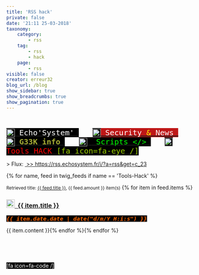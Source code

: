 ```yaml
---
title: 'RSS hack'
private: false
date: '21:11 25-03-2018'
taxonomy:
    category:
        - rss
    tag:
        - rss
        - hack
    page:
        - rss
visible: false
creator: erreur32
blog_url: /blog
show_sidebar: true
show_breadcrumbs: true
show_pagination: true
---
```


<p>&nbsp;</p>
<div class="e-content">
<p><span style="font-family: andale\ mono, monospace;"><span style="font-size: 14pt;"><span style="font-size: 15pt;"><span style="color: #ffffff;"><span style="color: #00ccff;"><a href="https://echosystem.fr/rss/echosystem-actu"><span style="color: #00ff00;"><span style="background-color: #000000;"><sub><img src="../../../_img/colored_RSS.png" width="22" height="22" /></sub></span></span><span style="background-color: #000000; color: #00ff00;"><span style="background-color: #808080;"><span style="background-color: #000000; color: #ffffff;"> Echo'System' </span></span></span></a>&nbsp;&nbsp; <a href="https://echosystem.fr/rss/rss-secu"><span style="background-color: #000000;"><sub><img src="../../../_img/colored_RSS.png" width="22" height="22" /></sub></span><span style="color: #ff9900;"><span style="background-color: #ff0000;"><span style="background-color: #bf1717;"><span style="color: #ffffff;"> Security</span> <span style="color: #ffff00;">&amp;</span> </span><span style="background-color: #bf1717; color: #ffffff;">News </span></span></span></a>&nbsp;&nbsp; <a href="https://echosystem.fr/rss/rss-geek"><span style="background-color: #000000;"><sub><img src="../../../_img/colored_RSS.png" width="22" height="22" /></sub></span><span style="background-color: #ffffff; color: #000000;"><span style="background-color: #aabf0b;"><strong><span style="color: #000000;"><span style="background-color: #000000; color: #a7ad36;"> G33K info&nbsp;</span></span></strong></span></span></a> &nbsp; <a href="https://echosystem.fr/rss/rss-scripts"><span style="background-color: #000000; color: #99cc00;"><sub><img src="../../../_img/colored_RSS.png" width="22" height="22" /></sub></span><span style="background-color: #000000; color: #339966;"><span style="color: #99cc00;">&nbsp;<span style="color: #00ff00;"> Scripts &lt;/&gt; </span></span></span></a></span></span><span style="color: #ffffff;"><span style="color: #00ccff;"><span style="color: #339966;"><span style="color: #99cc00;"><span style="color: #00ff00;"> &nbsp;&nbsp; </span></span></span></span></span></span></span></span><span style="font-family: andale\ mono, monospace;"><span style="font-size: 14pt;"><span style="font-size: 15pt;"><span style="color: #ffffff;"><span style="color: #00ccff;"><a href="https://echosystem.fr/rss/rss-hack"><span style="background-color: #000000; color: #99cc00;"><sub><img src="../../../_img/colored_RSS.png" width="22" height="22" /></sub></span><span style="background-color: #000000; color: #339966;"><span style="color: #99cc00;"> <span style="color: #ff0000;">Tools HACK</span>&nbsp;[fa icon=fa-eye /] </span></span></a></span></span></span></span></span></p>
<p> > Flux:&nbsp;<a href="https://rss.echosystem.fr/i/?a=rss&get=c_23"> >> https://rss.echosystem.fr/i/?a=rss&amp;get=c_23 </a> </p>
 {% for name, feed in twig_feeds if name == 'Tools-Hack' %}
<p><small>Retrieved title: <a href="{{ feed.source }}">{{ feed.title }}</a>, {{ feed.amount }} item(s)</small> {% for item in feed.items %}</p>
<h3 id="mcetoc_1c9as0kq40"><a href="{{ item.url }}"><img src="../../../_img/colored_RSS.png" width="22" height="22" />&nbsp; </a><a href="{{ item.url }}"> {{ item.title }}</a></h3>
<p><strong><span style="font-family: andale\ mono, monospace; font-size: 11pt; color: #ff6600; background-color: #000000;"><em>{{ item.date.date | date("d/m/Y H:i:s") }}</em></span></strong></p>
<p>{{ item.content }}{% endfor %}{% endfor %}</p>
<p>&nbsp;</p>
</div>
<p>&nbsp;</p>
<p><span style="background-color: #000000; color: #ffffff;">[fa icon=fa-code /] </span></p>
<p><strong>&nbsp;</strong></p>